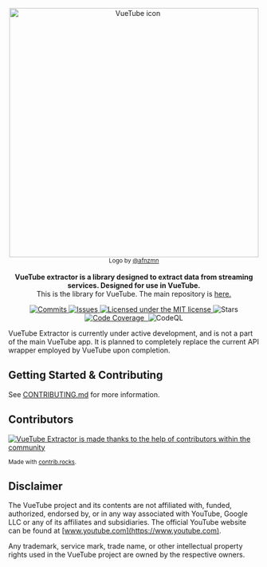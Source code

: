 <p align="center">
  <a href="https://vuetube.app/">
    <img src="https://cdn.discordapp.com/attachments/751596360108605500/983689395834089512/Part_of_VueTube.svg" alt="VueTube icon" width="500"/>
  </a>
  <br>
  <sub>Logo by <a href="https://github.com/afnzmn">@afnzmn</a></sub>
  <br>
  <br>
<strong>VueTube extractor is a library designed to extract data from streaming services. Designed for use in VueTube.</strong>
<br>
This is the library for VueTube. The main repository is <a href="https://github.com/Frontesque/VueTube"> here.</a>
</p>

<p align="center">
  <a href="https://github.com/VueTubeApp/VueTube-Extractor/commits/master">
    <img src="https://img.shields.io/github/commit-activity/m/VueTubeApp/VueTube-Extractor?label=Commits" alt="Commits">
  </a>
  <a href="https://github.com/VueTubeApp/VueTube-Extractor/issues">
    <img src="https://img.shields.io/github/issues/VueTubeApp/VueTube-Extractor" alt="Issues"> 
  </a>
  <a href="https://github.com/VueTubeApp/VueTube-Extractor/blob/master/LICENSE">
    <img src="https://img.shields.io/github/license/VueTubeApp/VueTube-Extractor" alt="Licensed under the MIT license">
  </a>
  <a>
    <img src="https://img.shields.io/github/stars/VueTubeApp/VueTube-Extractor" alt="Stars">
  </a>
  <a href="https://codecov.io/gh/VueTubeApp/VueTube-Extractor">
    <img src="https://codecov.io/gh/VueTubeApp/VueTube-Extractor/branch/master/graph/badge.svg?token=XDCN1XWYUF" alt="Code Coverage"/>
  </a>
  <a href="https://codeclimate.com/github/VueTubeApp/VueTube-Extractor/maintainability">
    <img src="https://api.codeclimate.com/v1/badges/e280a83b032031c69545/maintainability" alt=""/>
  </a>
    <img src="https://github.com/VueTubeApp/VueTube-Extractor/actions/workflows/codeql.yml/badge.svg" alt="CodeQL">
</p>

VueTube Extractor is currently under active development, and is not a part of the main VueTube app. It is planned to
completely replace the current API wrapper employed by VueTube upon completion.

## Getting Started & Contributing

See [CONTRIBUTING.md](CONTRIBUTING.md) for more information.

## Contributors

<a href="https://github.com/VueTubeApp/VueTube-Extractor/graphs/contributors">
  <img src="https://contrib.rocks/image?repo=VueTubeApp/VueTube-Extractor"  alt="VueTube Extractor is made thanks to the help of contributors within the community"/>
</a>

<sub>Made with [contrib.rocks](https://contrib.rocks). </sub>

## Disclaimer

The VueTube project and its contents are not affiliated with, funded, authorized, endorsed by, or in any way associated
with YouTube, Google LLC or any of its affiliates and subsidiaries. The official YouTube website can be found
at [www.youtube.com](https://www.youtube.com).

Any trademark, service mark, trade name, or other intellectual property rights used in the VueTube project are owned by
the respective owners.

